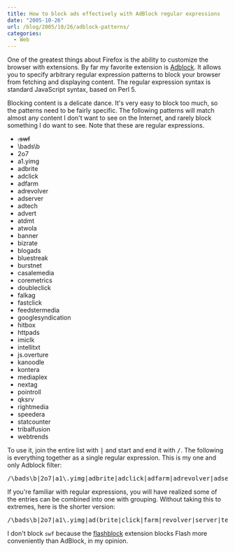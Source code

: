 ```yaml
---
title: How to block ads effectively with AdBlock regular expressions
date: "2005-10-26"
url: /blog/2005/10/26/adblock-patterns/
categories:
  - Web
---
```

One of the greatest things about Firefox is the ability to customize the browser with extensions. By far my favorite extension is [Adblock][1]. It allows you to specify arbitrary regular expression patterns to block your browser from fetching and displaying content. The regular expression syntax is standard JavaScript syntax, based on Perl 5.

Blocking content is a delicate dance. It's very easy to block too much, so the patterns need to be fairly specific. The following patterns will match almost any content I don't want to see on the Internet, and rarely block something I do want to see. Note that these are regular expressions.

*   <del datetime="2005-12-22T17:24:23+00:00">\.swf</del>
*   \bads\b
*   2o7
*   a1\.yimg
*   adbrite
*   adclick
*   adfarm
*   adrevolver
*   adserver
*   adtech
*   advert
*   atdmt
*   atwola
*   banner
*   bizrate
*   blogads
*   bluestreak
*   burstnet
*   casalemedia
*   coremetrics
*   doubleclick
*   falkag
*   fastclick
*   feedstermedia
*   googlesyndication
*   hitbox
*   httpads
*   imiclk
*   intellitxt
*   js\.overture
*   kanoodle
*   kontera
*   mediaplex
*   nextag
*   pointroll
*   qksrv
*   rightmedia
*   speedera
*   statcounter
*   tribalfusion
*   webtrends

To use it, join the entire list with <kbd>|</kbd> and start and end it with <kbd>/</kbd>. The following is everything together as a single regular expression. This is my one and only Adblock filter:

<pre>/\bads\b|2o7|a1\.yimg|adbrite|adclick|adfarm|adrevolver|adserver|adtech|advert|atdmt|atwola|banner|bizrate|blogads|bluestreak|burstnet|casalemedia|coremetrics|doubleclick|falkag|fastclick|feedstermedia|googlesyndication|hitbox|httpads|imiclk|intellitxt|js\.overture|kanoodle|kontera|mediaplex|nextag|pointroll|qksrv|rightmedia|speedera|statcounter|tribalfusion|webtrends/</pre>

If you're familiar with regular expressions, you will have realized some of the entries can be combined into one with grouping. Without taking this to extremes, here is the shorter version:

<pre>/\bads\b|2o7|a1\.yimg|ad(brite|click|farm|revolver|server|tech|vert)|at(dmt|wola)|banner|bizrate|blogads|bluestreak|burstnet|casalemedia|coremetrics|(double|fast)click|falkag|(feedster|right)media|googlesyndication|hitbox|httpads|imiclk|intellitxt|js\.overture|kanoodle|kontera|mediaplex|nextag|pointroll|qksrv|speedera|statcounter|tribalfusion|webtrends/</pre>

I don't block `swf` because the [flashblock][2] extension blocks Flash more conveniently than AdBlock, in my opinion.

 [1]: http://adblock.mozdev.org/
 [2]: http://flashblock.mozdev.org/
